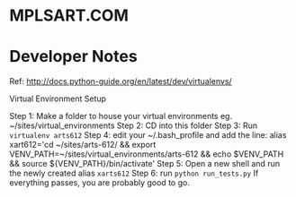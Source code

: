 MPLSART.COM
========




Developer Notes
========
Ref: http://docs.python-guide.org/en/latest/dev/virtualenvs/


Virtual Environment Setup

Step 1: Make a folder to house your virtual environments eg. ~/sites/virtual\_environments
Step 2: CD into this folder
Step 3: Run `virtualenv arts612`
Step 4: edit your ~/.bash\_profile and add the line: alias xart612='cd ~/sites/arts-612/ && export VENV_PATH=~/sites/virtual_environments/arts-612 && echo $VENV_PATH && source ${VENV_PATH}/bin/activate'
Step 5: Open a new shell and run the newly created alias `xarts612`
Step 6: run `python run_tests.py` If everything passes, you are probably good to go.







